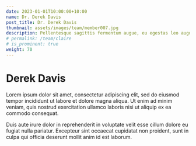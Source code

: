 ```yaml
---
date: 2023-01-01T10:00:00+10:00
name: Dr. Derek Davis
post_title: Dr. Derek Davis
thumbnail: assets/images/team/member007.jpg
description: Pellentesque sagittis fermentum augue, eu egestas leo augue.
# permalink: /team/claire
# is_prominent: true
weight: 70
---
```


# Derek Davis

Lorem ipsum dolor sit amet, consectetur adipiscing elit, sed do eiusmod tempor incididunt ut labore et dolore magna aliqua. Ut enim ad minim veniam, quis nostrud exercitation ullamco laboris nisi ut aliquip ex ea commodo consequat.

Duis aute irure dolor in reprehenderit in voluptate velit esse cillum dolore eu fugiat nulla pariatur. Excepteur sint occaecat cupidatat non proident, sunt in culpa qui officia deserunt mollit anim id est laborum.
